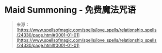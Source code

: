 <!--yml

category: 未分类

date: 2024-06-12 19:10:09

-->

# Maid Summoning - 免费魔法咒语

> 来源：[https://www.spellsofmagic.com/spells/love_spells/relationship_spells/24330/page.html#0001-01-01](https://www.spellsofmagic.com/spells/love_spells/relationship_spells/24330/page.html#0001-01-01)
